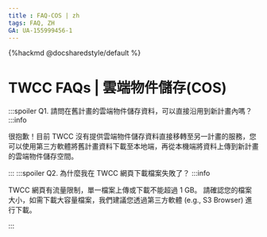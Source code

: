 ```yaml
---
title : FAQ-COS | zh
tags: FAQ, ZH
GA: UA-155999456-1
---
```


{%hackmd @docsharedstyle/default %}

# TWCC FAQs |  雲端物件儲存(COS)

:::spoiler Q1. 請問在舊計畫的雲端物件儲存資料，可以直接沿用到新計畫內嗎？
:::info

很抱歉！目前 TWCC 沒有提供雲端物件儲存資料直接移轉至另一計畫的服務，您可以使用第三方軟體將舊計畫資料下載至本地端，再從本機端將資料上傳到新計畫的雲端物件儲存空間。

:::
:::spoiler Q2. 為什麼我在 TWCC 網頁下載檔案失敗了？
:::info

TWCC 網頁有流量限制，單一檔案上傳或下載不能超過 1 GB。
請確認您的檔案大小，如需下載大容量檔案，我們建議您透過第三方軟體 (e.g., S3 Browser) 進行下載。

:::

